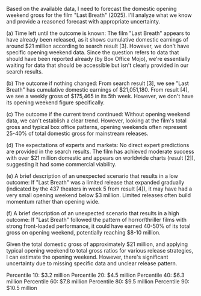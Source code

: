 Based on the available data, I need to forecast the domestic opening weekend gross for the film "Last Breath" (2025). I'll analyze what we know and provide a reasoned forecast with appropriate uncertainty.

(a) Time left until the outcome is known:
The film "Last Breath" appears to have already been released, as it shows cumulative domestic earnings of around $21 million according to search result [3]. However, we don't have specific opening weekend data. Since the question refers to data that should have been reported already (by Box Office Mojo), we're essentially waiting for data that should be accessible but isn't clearly provided in our search results.

(b) The outcome if nothing changed:
From search result [3], we see "Last Breath" has cumulative domestic earnings of $21,051,180. From result [4], we see a weekly gross of $175,465 in its 5th week. However, we don't have its opening weekend figure specifically.

(c) The outcome if the current trend continued:
Without opening weekend data, we can't establish a clear trend. However, looking at the film's total gross and typical box office patterns, opening weekends often represent 25-40% of total domestic gross for mainstream releases.

(d) The expectations of experts and markets:
No direct expert predictions are provided in the search results. The film has achieved moderate success with over $21 million domestic and appears on worldwide charts (result [2]), suggesting it had some commercial viability.

(e) A brief description of an unexpected scenario that results in a low outcome:
If "Last Breath" was a limited release that expanded gradually (indicated by the 437 theaters in week 5 from result [4]), it may have had a very small opening weekend below $3 million. Limited releases often build momentum rather than opening wide.

(f) A brief description of an unexpected scenario that results in a high outcome:
If "Last Breath" followed the pattern of horror/thriller films with strong front-loaded performance, it could have earned 40-50% of its total gross on opening weekend, potentially reaching $8-10 million.

Given the total domestic gross of approximately $21 million, and applying typical opening weekend to total gross ratios for various release strategies, I can estimate the opening weekend. However, there's significant uncertainty due to missing specific data and unclear release pattern.

Percentile 10: $3.2 million
Percentile 20: $4.5 million
Percentile 40: $6.3 million
Percentile 60: $7.8 million
Percentile 80: $9.5 million
Percentile 90: $10.5 million